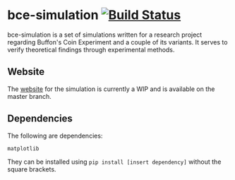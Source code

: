 # bce-simulation [![Build Status](https://travis-ci.org/wei2912/bce-simulation.svg?branch=master)](https://travis-ci.org/wei2912/bce-simulation)

bce-simulation is a set of simulations written for a research project regarding Buffon's Coin Experiment and a couple of its variants. It serves to verify theoretical findings through experimental methods.

## Website

The [website](http://bce-simulation.herokuapp.com/) for the simulation is currently a WIP and is available on the master branch.

## Dependencies

The following are dependencies:

	matplotlib

They can be installed using `pip install [insert dependency]` without the square brackets.
